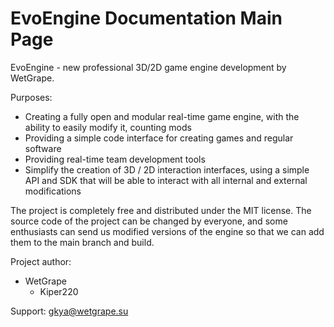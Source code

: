 # EvoEngine Documentation Main Page
EvoEngine - new professional 3D/2D game engine development by
WetGrape. 

Purposes:
* Сreating a fully open and modular real-time game engine, with the ability to easily modify it, counting mods
* Providing a simple code interface for creating games and regular software
* Providing real-time team development tools
* Simplify the creation of 3D / 2D interaction interfaces, using a simple API and SDK that will be able to interact with all internal and external modifications

The project is completely free and distributed under the MIT license. The source code of the project can be changed by everyone, and some enthusiasts can send us modified versions of the engine so that we can add them to the main branch and build.

Project author:
* WetGrape
    * Kiper220
    
Support: gkya@wetgrape.su